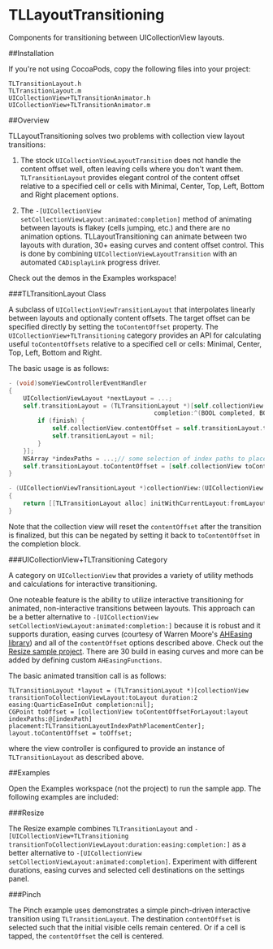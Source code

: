 TLLayoutTransitioning
=====================

Components for transitioning between UICollectionView layouts.

##Installation

If you're not using CocoaPods, copy the following files into your project:

    TLTransitionLayout.h
    TLTransitionLayout.m
	UICollectionView+TLTransitionAnimator.h    
	UICollectionView+TLTransitionAnimator.m

##Overview

TLLayoutTransitioning solves two problems with collection view layout transitions:

1. The stock `UICollectionViewLayoutTransition` does not handle the content offset well, often leaving cells where you don't want them. `TLTransitionLayout` provides elegant control of the content offset relative to a specified cell or cells with Minimal, Center, Top, Left, Bottom and Right placement options.

2. The `-[UICollectionView setCollectionViewLayout:animated:completion]` method of animating between layouts is flakey (cells jumping, etc.) and there are no animation options. TLLayoutTransitioning can animate between two layouts with duration, 30+ easing curves and content offset control. This is done by combining `UICollectionViewLayoutTransition` with an automated `CADisplayLink` progress driver.

Check out the demos in the Examples workspace!

###TLTransitionLayout Class

A subclass of `UICollectionViewTransitionLayout` that interpolates linearly between
layouts and optionally content offsets. The target offset can be specified directly
by setting the `toContentOffset` property. The `UICollectionView+TLTransitioning` category
provides an API for calculating useful `toContentOffsets` relative to a specified cell or cells: Minimal, Center, Top, Left, Bottom and Right.

The basic usage is as follows:

```Objective-C
- (void)someViewControllerEventHandler
{
    UICollectionViewLayout *nextLayout = ...;
    self.transitionLayout = (TLTransitionLayout *)[self.collectionView startInteractiveTransitionToCollectionViewLayout:nextLayout 
                                        completion:^(BOOL completed, BOOL finish) {
	    if (finish) {
            self.collectionView.contentOffset = self.transitionLayout.toContentOffset;
            self.transitionLayout = nil;
	    }
    }];
    NSArray *indexPaths = ...;// some selection of index paths to place
    self.transitionLayout.toContentOffset = [self.collectionView toContentOffsetForLayout:self.transitionLayout indexPaths:indexPaths placement:TLTransitionLayoutIndexPathPlacementCenter];
}

- (UICollectionViewTransitionLayout *)collectionView:(UICollectionView *)collectionView transitionLayoutForOldLayout:(UICollectionViewLayout *)fromLayout newLayout:(UICollectionViewLayout *)toLayout
{
    return [[TLTransitionLayout alloc] initWithCurrentLayout:fromLayout nextLayout:toLayout];
}

```

Note that the collection view will reset the `contentOffset` after the transition is finalized, but this can be negated by setting it back to `toContentOffset` in the completion block.

###UICollectionView+TLTransitioning Category

A category on `UICollectionView` that provides a variety of utility methods and calculations
for interactive transitioning.

One noteable feature is the ability to utilize interactive transitioning for animated, non-interactive transitions between layouts. This approach can be a better alternative to `-[UICollectionView setCollectionViewLayout:animated:completion:]` because it is robust and it supports duration, easing curves (courtesy of Warren Moore's [AHEasing library][1]) and all of the `contentOffset` options described above. Check out the [Resize sample project][2]. There are 30 build in easing curves and more can be added by defining custom `AHEasingFunctions`.

The basic animated transition call is as follows:

    TLTransitionLayout *layout = (TLTransitionLayout *)[collectionView transitionToCollectionViewLayout:toLayout duration:2 easing:QuarticEaseInOut completion:nil];
    CGPoint toOffset = [collectionView toContentOffsetForLayout:layout indexPaths:@[indexPath] placement:TLTransitionLayoutIndexPathPlacementCenter];
    layout.toContentOffset = toOffset;

where the view controller is configured to provide an instance of `TLTransitionLayout` as described above.



##Examples

Open the Examples workspace (not the project) to run the sample app. The following examples are included:

###Resize

The Resize example combines `TLTransitionLayout` and `-[UICollectionView+TLTransitioning transitionToCollectionViewLayout:duration:easing:completion:]` as a better alternative to `-[UICollectionView setCollectionViewLayout:animated:completion]`. Experiment with different durations, easing curves and selected cell destinations on the settings panel.

###Pinch

The Pinch example uses demonstrates a simple pinch-driven interactive transition using `TLTransitionLayout`. The destination `contentOffset` is selected such that the initial visible cells remain centered. Or if a cell is tapped, the `contentOffset` the cell is centered.

[1]:https://github.com/warrenm/AHEasing
[2]:https://github.com/wtmoose/TLLayoutTransitioning/blob/master/Examples/Examples/ResizeCollectionViewController.m

